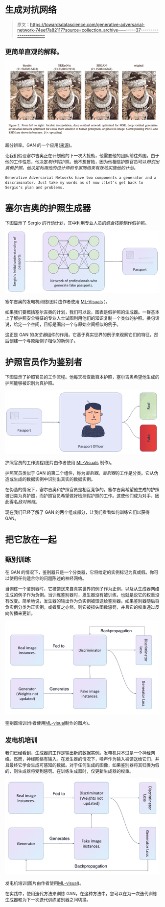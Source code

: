 # 生成对抗网络

> 原文：<https://towardsdatascience.com/generative-adversarial-network-74eef7a82117?source=collection_archive---------37----------------------->

## 更简单直观的解释。

![](img/7e415e04ce371c6bf4098d6e28119486.png)

超分辨率。GAN 的一个应用([来源](https://arxiv.org/pdf/1609.04802.pdf))。

让我们假设塞尔吉奥正在计划他的下一次大抢劫，他需要他的团队前往外国。由于他的工作性质，他决定*制作*假护照。他不想冒险，因为他相信护照官员可以*辨别出真假护照。他决定利用他的设计师和专家网络来有效地实施他的计划。*

```
Generative Adversarial Networks have two components a generator and a discriminator. Just take my words as of now :)Let's get back to Sergio's plan and problems.
```

# 塞尔吉奥的护照生成器

下图显示了 Sergio 的行动计划，其中利用专业人员的综合技能制作假护照。

![](img/351f0f0a98e6dc48d10dd6b1ff71ec9b.png)

塞尔吉奥的发电机网络(图片由作者使用 [ML-Visuals](https://github.com/dair-ai/ml-visuals) )。

如果我们要概括塞尔吉奥的计划，我们可以说，图表是假护照的生成器。一群基本上了解护照安全特征的专业人士试图利用他们的知识复制一个类似的护照。换句话说，给定一个空间，目标是画出一个与原始空间相似的例子。

这正是 GAN 的*发生器*组件的作用。它基于真实世界的例子来观察它们的特征，然后创建一个与原始例子相似的新例子。

# 护照官员作为鉴别者

下图显示了护照官员的工作流程。他每天检查数百本护照，塞尔吉奥希望他生成的护照能够被识别为真护照。

![](img/53787a5614b2e737b7a7e262e21baf55.png)

护照官员的工作流程(图片由作者使用 [ML-Visuals](https://github.com/dair-ai/ml-visuals) 制作)。

护照官员类似于 GAN 的第二个组件，称为*鉴别器*。*鉴别器*的工作是分类。它从伪造或生成的数据实例中识别出真实的数据实例。

在伪造的情况下，塞尔吉奥和护照官员是相互竞争的。塞尔吉奥希望他生成的护照被归类为真护照，而护照官员希望做好检测假护照的工作。这使他们成为对手，因此得名*敌对网络*。

现在我们已经了解了 GAN 的两个组成部分，让我们看看如何训练它们以获得 GAN。

# 把它放在一起

## 甄别训练

在 GAN 的情况下，鉴别器只是一个分类器，它将给定的实例标记为真或假。你可以使用任何适合你的问题陈述的神经网络。

当训练一个鉴别器时，它被馈送来自真实世界的例子作为正例，以及从生成器网络生成的例子作为负例。当训练鉴别器时，发生器没有被训练，也就是说它的权重没有改变。简单地说，发生器的输出作为负实例被馈送给鉴别器。如果鉴别器随后将负实例分类为正实例，或者反之亦然，则它被损失函数惩罚，并且它的权重通过反向传播来更新。

![](img/b6506bbd6bad88491bb969d857c68c1e.png)

鉴别器培训(作者使用[ML-visual](https://github.com/dair-ai/ml-visuals)制作的图片)。

## 发电机培训

我们已经看到，生成器的工作是输出新的数据实例。发电机只不过是一个神经网络。然而，神经网络有输入。在发生器的情况下，噪声作为输入被馈送给它们，并且最终它学会生成可感知的数据。对于任何生成的图像，如果鉴别器将其归类为假的，则生成器将受到惩罚。在训练生成器时，仅更新生成器的权重。

![](img/ee32a60d8d1afacc0319732c6c49fd4a.png)

发电机培训(图片由作者使用[ML-visual](https://github.com/dair-ai/ml-visuals))。

在实践中，使用迭代方法来训练 GAN，在这种方法中，您可以在为一次迭代训练生成器和为下一次迭代训练鉴别器之间切换。